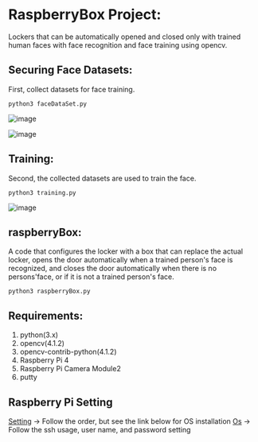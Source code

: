 # RaspberryBox Project:

Lockers that can be automatically opened and closed only with trained human faces with face recognition and face training using opencv.

## Securing Face Datasets:
First, collect datasets for face training.

  ``python3 faceDataSet.py``

![image](https://github.com/opensource-sw-team64/TermProject/assets/95958894/2b130986-6f55-4d93-916a-4fb06e88e433)


  ![image](https://github.com/opensource-sw-team64/TermProject/assets/95958894/2cef4162-52c9-4ec1-b10b-34fccc1f2c60)


## Training:
Second, the collected datasets are used to train the face.

  ``python3 training.py``

![image](https://github.com/opensource-sw-team64/TermProject/assets/95958894/07b03a8d-103e-44b5-9edc-cf60ce2cdbe8)


## raspberryBox:
A code that configures the locker with a box that can replace the actual locker, opens the door automatically when a trained person's face is recognized, and closes the door automatically when there is no persons'face, or if it is not a trained person's face.

  ``python3 raspberryBox.py``



## Requirements:

1. python(3.x)
2. opencv(4.1.2)
3. opencv-contrib-python(4.1.2)
4. Raspberry Pi 4
5. Raspberry Pi Camera Module2
6. putty

## Raspberry Pi Setting
[Setting](https://projects.raspberrypi.org/en/projects/raspberry-pi-setting-up) -> Follow the order, but see the link below for OS installation
[Os](https://munjjac.tistory.com/6) -> Follow the ssh usage, user name, and password setting

